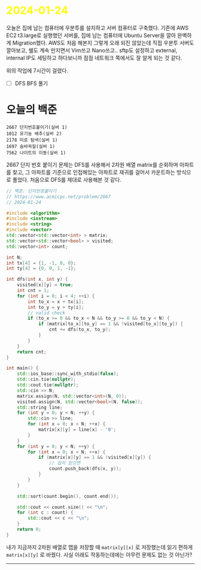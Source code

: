 # <span style="color:yellow">2024-01-24</span>

오늘은 집에 남는 컴퓨터에 우분투를 설치하고 서버 컴퓨터로 구축했다.
기존에 AWS EC2 t3.large로 실행했던 서버를, 집에 남는 컴퓨터에 Ubuntu Server을 깔아 완벽하게 Migration했다. AWS도 처음 해본지 그렇게 오래 되진 않았는데 직접 우분투 서버도 깔아보고, 쉘도 계속 만지면서 Vim쓰고 Nano쓰고.. sftp도 설정하고 external, internal IP도 세팅하고 하다보니까 점점 네트워크 쪽에서도 잘 알게 되는 것 같다.

위의 작업에 7시간이 걸렸다.


- [ ] DFS BFS 풀기

# 오늘의 백준
```
2667 단지번호붙이기(실버 1)
1012 유기농 배추(실버 2)
2178 미로 탐색(실버 1)
1697 숨바꼭질(실버 1)
7562 나이트의 이동(실버 1)
```


2667 단지 번호 붙이기 문제는 DFS를 사용해서 2차원 배열 matrix를 순회하며 아파트를 찾고, 그 아파트를 기준으로 인접해있는 아파트로 재귀를 걸어서 카운트하는 방식으로 풀었다.
처음으로 DFS를 제대로 사용해본 것 같다.

```cpp
// 백준: 단지번호붙이기
// https://www.acmicpc.net/problem/2667
// 2024-01-24

#include <algorithm>
#include <iostream>
#include <string>
#include <vector>
std::vector<std::vector<int> > matrix;
std::vector<std::vector<bool> > visited;
std::vector<int> count;

int N;
int tx[4] = {1, -1, 0, 0};
int ty[4] = {0, 0, 1, -1};

int dfs(int x, int y) {
    visited[x][y] = true;
    int cnt = 1;
    for (int i = 0; i < 4; ++i) {
        int to_x = x + tx[i];
        int to_y = y + ty[i];
        // valid check
        if (to_x >= 0 && to_x < N && to_y >= 0 && to_y < N) {
            if (matrix[to_x][to_y] == 1 && !visited[to_x][to_y]) {
                cnt += dfs(to_x, to_y);
            }
        }
    }
    return cnt;
}

int main() {
    std::ios_base::sync_with_stdio(false);
    std::cin.tie(nullptr);
    std::cout.tie(nullptr);
    std::cin >> N;
    matrix.assign(N, std::vector<int>(N, 0));
    visited.assign(N, std::vector<bool>(N, false));
    std::string line;
    for (int y = 0; y < N; ++y) {
        std::cin >> line;
        for (int x = 0; x < N; ++x) {
            matrix[x][y] = line[x] - '0';
        }
    }
    for (int y = 0; y < N; ++y) {
        for (int x = 0; x < N; ++x) {
            if (matrix[x][y] == 1 && !visited[x][y]) {
                // 집이 있으면
                count.push_back(dfs(x, y));
            }
        }
    }

    std::sort(count.begin(), count.end());

    std::cout << count.size() << "\n";
    for (int c : count) {
        std::cout << c << "\n";
    }
    return 0;
}
```

내가 지금까지 2차원 배열로 맵을 저장할 때 ``matrix[y][x]`` 로 저장했는데 읽기 편하게 ``matrix[x][y]`` 로 바꿨다. 사실 이래도 작동하는데에는 아무런 문제도 없는 것 아닌가?


- - -


